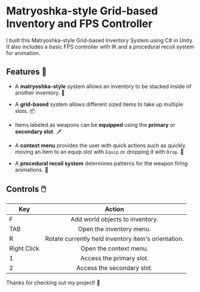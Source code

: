 # Matryoshka-style Grid-based Inventory and FPS Controller
I built this Matryoshka-style Grid-based Inventory System using C# in Unity. It also includes a basic FPS controller with IK and a procedural recoil system for animation.

## Features 🧩
- A **matryoshka-style** system allows an inventory to be stacked inside of another inventory. 🎒


- A **grid-based** system allows different sized items to take up multiple slots. 📦


- Items labeled as weapons can be **equipped** using the **primary** or **secondary slot**. 🗡️


- A **context menu** provides the user with quick actions such as quickly moving an item to an equip slot with `Equip` or dropping it with `Drop`. 📑


- A **procedural recoil system** determines patterns for the weapon firing animations. 🔫

## Controls 🖱️
| Key           | Action          |
| ------------- |:-------------:|
| F             | Add world objects to inventory. |
| TAB           | Open the inventory menu. |
| R             | Rotate currently held inventory item's orientation. |
| Right Click   | Open the context menu. |
| 1             | Access the primary slot. |
| 2             | Access the secondary slot. |

Thanks for checking out my project! 🖤

